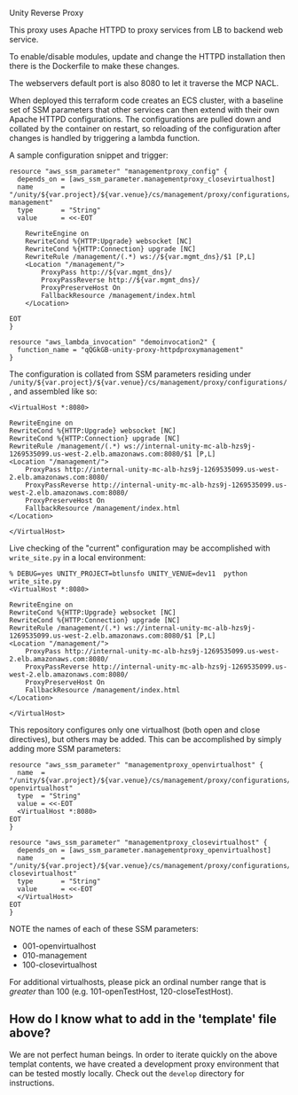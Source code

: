 Unity Reverse Proxy

This proxy uses Apache HTTPD to proxy services from LB to backend web service.

To enable/disable modules, update and change the HTTPD installation then there is the Dockerfile to make these changes. 

The webservers default port is also 8080 to let it traverse the MCP NACL.

When deployed this terraform code creates an ECS cluster, with a baseline set of SSM parameters that other services can then extend with their own Apache HTTPD configurations. The configurations are pulled down and collated by the container on restart, so reloading of the configuration after changes is handled by triggering a lambda function.

A sample configuration snippet and trigger:
```
resource "aws_ssm_parameter" "managementproxy_config" {
  depends_on = [aws_ssm_parameter.managementproxy_closevirtualhost]
  name       = "/unity/${var.project}/${var.venue}/cs/management/proxy/configurations/010-management"
  type       = "String"
  value      = <<-EOT

    RewriteEngine on
    RewriteCond %{HTTP:Upgrade} websocket [NC]
    RewriteCond %{HTTP:Connection} upgrade [NC]
    RewriteRule /management/(.*) ws://${var.mgmt_dns}/$1 [P,L]
    <Location "/management/">
        ProxyPass http://${var.mgmt_dns}/
        ProxyPassReverse http://${var.mgmt_dns}/
        ProxyPreserveHost On
        FallbackResource /management/index.html
    </Location>

EOT
}

resource "aws_lambda_invocation" "demoinvocation2" {
  function_name = "qQGkGB-unity-proxy-httpdproxymanagement"
}
```


The configuration is collated from SSM parameters residing under `/unity/${var.project}/${var.venue}/cs/management/proxy/configurations/`, and assembled like so:
```
<VirtualHost *:8080>

RewriteEngine on
RewriteCond %{HTTP:Upgrade} websocket [NC]
RewriteCond %{HTTP:Connection} upgrade [NC]
RewriteRule /management/(.*) ws://internal-unity-mc-alb-hzs9j-1269535099.us-west-2.elb.amazonaws.com:8080/$1 [P,L]
<Location "/management/">
    ProxyPass http://internal-unity-mc-alb-hzs9j-1269535099.us-west-2.elb.amazonaws.com:8080/
    ProxyPassReverse http://internal-unity-mc-alb-hzs9j-1269535099.us-west-2.elb.amazonaws.com:8080/
    ProxyPreserveHost On
    FallbackResource /management/index.html
</Location>

</VirtualHost>
```

Live checking of the "current" configuration may be accomplished with `write_site.py` in a local environment:
```
% DEBUG=yes UNITY_PROJECT=btlunsfo UNITY_VENUE=dev11  python write_site.py
<VirtualHost *:8080>

RewriteEngine on
RewriteCond %{HTTP:Upgrade} websocket [NC]
RewriteCond %{HTTP:Connection} upgrade [NC]
RewriteRule /management/(.*) ws://internal-unity-mc-alb-hzs9j-1269535099.us-west-2.elb.amazonaws.com:8080/$1 [P,L]
<Location "/management/">
    ProxyPass http://internal-unity-mc-alb-hzs9j-1269535099.us-west-2.elb.amazonaws.com:8080/
    ProxyPassReverse http://internal-unity-mc-alb-hzs9j-1269535099.us-west-2.elb.amazonaws.com:8080/
    ProxyPreserveHost On
    FallbackResource /management/index.html
</Location>

</VirtualHost>

```

This repository configures only one virtualhost (both open and close directives), but others may be added. This can be accomplished by simply adding more SSM parameters:
```
resource "aws_ssm_parameter" "managementproxy_openvirtualhost" {
  name  = "/unity/${var.project}/${var.venue}/cs/management/proxy/configurations/001-openvirtualhost"
  type  = "String"
  value = <<-EOT
  <VirtualHost *:8080>
EOT
}

resource "aws_ssm_parameter" "managementproxy_closevirtualhost" {
  depends_on = [aws_ssm_parameter.managementproxy_openvirtualhost]
  name       = "/unity/${var.project}/${var.venue}/cs/management/proxy/configurations/100-closevirtualhost"
  type       = "String"
  value      = <<-EOT
  </VirtualHost>
EOT
}
```
NOTE the names of each of these SSM parameters:
 - 001-openvirtualhost
 - 010-management
 - 100-closevirtualhost

For additional virtualhosts, please pick an ordinal number range that is *greater* than 100 (e.g. 101-openTestHost, 120-closeTestHost).

## How do I know what to add in the 'template' file above?
We are not perfect human beings. In order to iterate quickly on the above templat contents, we have created a development proxy environment that can be tested mostly locally. Check out the `develop` directory for instructions.
